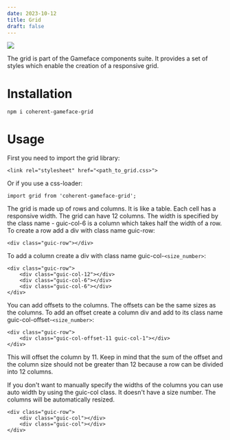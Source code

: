 ```yaml
---
date: 2023-10-12
title: Grid
draft: false
---
```


<!--Copyright (c) Coherent Labs AD. All rights reserved. Licensed under the MIT License. See License.txt in the project root for license information. -->

<a href="https://www.npmjs.com/package/coherent-gameface-grid"><img src="http://img.shields.io/npm/v/coherent-gameface-grid.svg?style=flat-square"/></a>

The grid is part of the Gameface components suite. It provides a set of styles which enable the creation of
a responsive grid.

Installation
===================

`npm i coherent-gameface-grid`

Usage
===================
First you need to import the grid library:

~~~~{.html}
<link rel="stylesheet" href="<path_to_grid.css>">
~~~~

Or if you use a css-loader:

~~~~~{.js}
import grid from 'coherent-gameface-grid';
~~~~~

The grid is made up of rows and columns. It is like a table. Each cell has a responsive width. The grid can have 12 columns. The width is specified by the class name - guic-col-6 is a column which takes half the width of a row. To create a row add a div with class name guic-row:

~~~~~{.html}
<div class="guic-row"></div>
~~~~~

To add a column create a div with class name guic-col-`<size_number>`:

~~~~~{.html}
<div class="guic-row">
    <div class="guic-col-12"></div>
    <div class="guic-col-6"></div>
    <div class="guic-col-6"></div>
</div>
~~~~~

You can add offsets to the columns. The offsets can be the same sizes as the columns. To add an offset create a column div and add to its class name guic-col-offset-`<size_number>`:

~~~~~{.html}
<div class="guic-row">
    <div class="guic-col-offset-11 guic-col-1"></div>
</div>
~~~~~

This will offset the column by 11. Keep in mind that the sum of the offset and the column size should not be greater than 12 because a row can be divided into 12 columns.

If you don't want to manually specify the widths of the columns you can use auto width by using the guic-col class. It doesn't have a size number. The columns will be automatically resized.

~~~~~{.html}
<div class="guic-row">
    <div class="guic-col"></div>
    <div class="guic-col"></div>
</div>
~~~~~